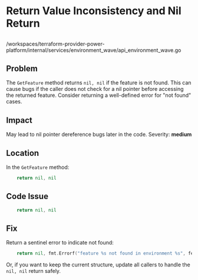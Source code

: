 # Return Value Inconsistency and Nil Return

##

/workspaces/terraform-provider-power-platform/internal/services/environment_wave/api_environment_wave.go

## Problem

The `GetFeature` method returns `nil, nil` if the feature is not found. This can cause bugs if the caller does not check for a nil pointer before accessing the returned feature. Consider returning a well-defined error for "not found" cases.

## Impact

May lead to nil pointer dereference bugs later in the code. Severity: **medium**

## Location

In the `GetFeature` method:

```go
	return nil, nil
```

## Code Issue

```go
	return nil, nil
```

## Fix

Return a sentinel error to indicate not found:

```go
	return nil, fmt.Errorf("feature %s not found in environment %s", featureName, environmentId)
```

Or, if you want to keep the current structure, update all callers to handle the `nil, nil` return safely.
